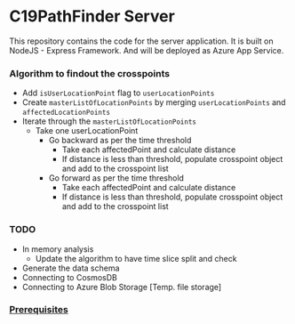 # C19PathFinder Server

This repository contains the code for the server application. It is built on NodeJS - Express Framework. And will be deployed as Azure App Service.

### Algorithm to findout the crosspoints
- Add `isUserLocationPoint` flag to `userLocationPoints`
- Create `masterListOfLocationPoints` by merging `userLocationPoints` and `affectedLocationPoints`
- Iterate through the `masterListOfLocationPoints` 
  - Take one userLocationPoint
    - Go backward as per the time threshold
      - Take each affectedPoint and calculate distance
      - If distance is less than threshold, populate crosspoint object and add to the crosspoint list
    - Go forward as per the time threshold
      - Take each affectedPoint and calculate distance
      - If distance is less than threshold, populate crosspoint object and add to the crosspoint list

### TODO
- In memory analysis
  - Update the algorithm to have time slice split and check
- Generate the data schema
- Connecting to CosmosDB
- Connecting to Azure Blob Storage [Temp. file storage]

### [Prerequisites](https://docs.microsoft.com/en-gb/azure/app-service/containers/quickstart-nodejs#prerequisites)